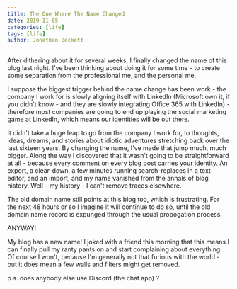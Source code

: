 ```yaml
---
title: The One Where The Name Changed
date: 2019-11-05
categories: [life]
tags: [life]
author: Jonathan Beckett
---
```


After dithering about it for several weeks, I finally changed the name of this blog last night. I've been thinking about doing it for some time - to create some separation from the professional me, and the personal me.

I suppose the biggest trigger behind the name change has been work - the company I work for is slowly aligning itself with LinkedIn (Microsoft own it, if you didn't know - and they are slowly integrating Office 365 with LinkedIn) - therefore most companies are going to end up playing the social marketing game at LinkedIn, which means our identities will be out there.

It didn't take a huge leap to go from the company I work for, to thoughts, ideas, dreams, and stories about idiotic adventures stretching back over the last sixteen years. By changing the name, I've made that jump much, much bigger. Along the way I discovered that it wasn't going to be straightforward at all - because every comment on every blog post carries your identity. An export, a clear-down, a few minutes running search-replaces in a text editor, and an import, and my name vanished from the annals of blog history. Well - my history - I can't remove traces elsewhere.

The old domain name still points at this blog too, which is frustrating. For the next 48 hours or so I imagine it will continue to do so, until the old domain name record is expunged through the usual propogation process.

ANYWAY!

My blog has a new name! I joked with a friend this morning that this means I can finally pull my ranty pants on and start complaining about everything. Of course I won't, because I'm generally not that furious with the world - but it does mean a few walls and filters might get removed.

p.s. does anybody else use Discord (the chat app) ?